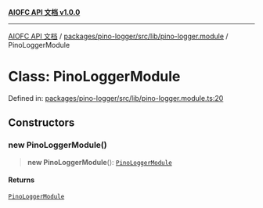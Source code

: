 [**AIOFC API 文档 v1.0.0**](../../../../../../README.md)

***

[AIOFC API 文档](../../../../../../modules.md) / [packages/pino-logger/src/lib/pino-logger.module](../README.md) / PinoLoggerModule

# Class: PinoLoggerModule

Defined in: [packages/pino-logger/src/lib/pino-logger.module.ts:20](https://github.com/aiofc-nx/aiofc-server-20250113/blob/c42968e9d610c830827b0ce80268360670d99c8b/packages/pino-logger/src/lib/pino-logger.module.ts#L20)

## Constructors

### new PinoLoggerModule()

> **new PinoLoggerModule**(): [`PinoLoggerModule`](PinoLoggerModule.md)

#### Returns

[`PinoLoggerModule`](PinoLoggerModule.md)
